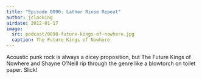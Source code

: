 ```yaml
---
title: "Episode 0090: Lather Rinse Repeat"
author: jclacking
airdate: 2012-01-17
image:
  src: podcast/0090-future-kings-of-nowhere.jpg
  caption: The Future Kings of Nowhere
---
```

Acoustic punk rock is always a dicey proposition, but The Future Kings of Nowhere and Shayne O’Neill rip through the genre like a blowtorch on toilet paper. Slick!

